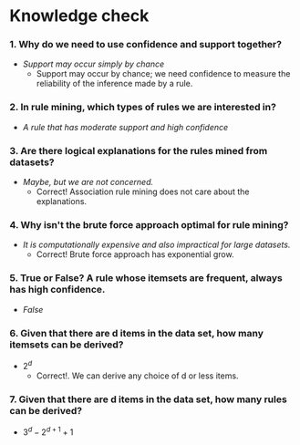 # Knowledge check

### 1. Why do we need to use confidence and support together?
- *Support may occur simply by chance*
  - Support may occur by chance; we need confidence to measure the reliability of the inference made by a rule.

### 2. In rule mining, which types of rules we are interested in? 
- *A rule that has moderate support and high confidence*
### 3. Are there logical explanations for the rules mined from datasets?
- *Maybe, but we are not concerned.* 
  - Correct! Association rule mining does not care about the explanations.
### 4. Why isn't the brute force approach optimal for rule mining?
- *It is computationally expensive and also impractical for large datasets.*
  - Correct! Brute force approach has exponential grow.
### 5. True or False? A rule whose itemsets are frequent, always has high confidence.
- *False*
### 6. Given that there are d items in the data set, how many itemsets can be derived?
- $2^d$
  - Correct!. We can derive any choice of d or less items.

### 7. Given that there are d items in the data set, how many rules can be derived?
- $3^d-2^{d+1}+1$
